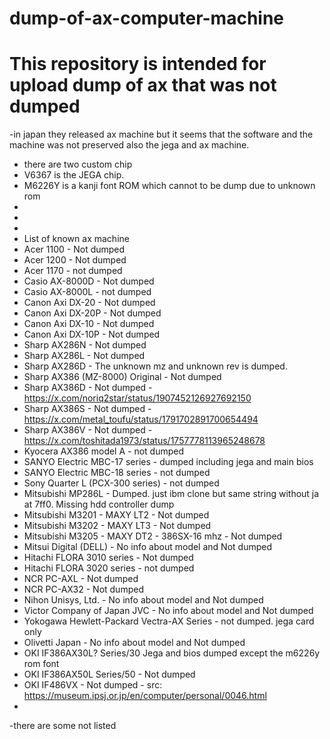 # dump-of-ax-computer-machine
# This repository is intended for upload dump of ax that was not dumped

-in japan they released ax machine but it seems that the software and the machine was not preserved also the jega and ax machine.
- there are two custom chip
- V6367 is the JEGA chip. 
- M6226Y is a kanji font ROM which cannot to be dump due to unknown rom
-
-
-
- List of known ax machine
- Acer 1100 - Not dumped
- Acer 1200 - Not dumped
- Acer 1170 - not dumped
- Casio AX-8000D - Not dumped
- Casio AX-8000L - not dumped
- Canon  Axi DX-20 - Not dumped  
- Canon  Axi DX-20P - Not dumped
- Canon  Axi DX-10 - Not dumped
- Canon  Axi DX-10P - Not dumped
- Sharp AX286N - Not dumped
- Sharp AX286L - Not dumped
- Sharp AX286D - The unknown mz and unknown rev is dumped.
- Sharp AX386 (MZ-8000)  Original - Not dumped
- Sharp AX386D  - Not dumped - https://x.com/noriq2star/status/1907452126927692150
- Sharp AX386S - Not dumped - https://x.com/metal_toufu/status/1791702891700654494
- Sharp AX386V - Not dumped - https://x.com/toshitada1973/status/1757778113965248678
- Kyocera AX386 model A - not dumped
- SANYO Electric MBC-17 series - dumped including jega and main bios
- SANYO Electric MBC-18 series - not dumped
- Sony Quarter L (PCX-300 series) - not dumped
- Mitsubishi MP286L - Dumped. just ibm clone but same string without ja at 7ff0. Missing hdd controller dump
- Mitsubishi M3201 - MAXY LT2 - Not dumped
- Mitsubishi M3202 - MAXY LT3 - Not dumped
- Mitsubishi M3205 - MAXY DT2  - 386SX-16 mhz - Not dumped
- Mitsui Digital (DELL) - No info about model and Not dumped
- Hitachi FLORA 3010 series - Not dumped
- Hitachi FLORA 3020 series - not dumped
- NCR PC-AXL - Not dumped
- NCR PC-AX32 - Not dumped
- Nihon Unisys, Ltd. - No info about model and Not dumped
- Victor Company of Japan JVC - No info about model and Not dumped
- Yokogawa Hewlett-Packard Vectra-AX Series - not dumped. jega card only
- Olivetti Japan  - No info about model and Not dumped
- OKI IF386AX30L? Series/30  Jega and bios dumped except the m6226y rom font
- OKI IF386AX50L Series/50  - Not dumped
- OKI IF486VX               - Not dumped - src: https://museum.ipsj.or.jp/en/computer/personal/0046.html
-
-there are some not listed
